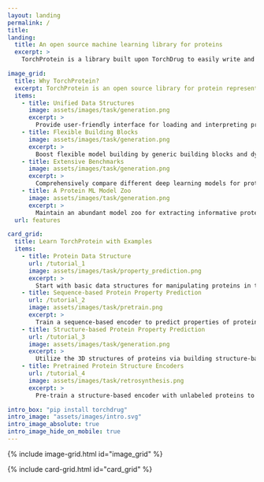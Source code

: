 ```yaml
---
layout: landing
permalink: /
title:
landing:
  title: An open source machine learning library for proteins
  excerpt: > 
    TorchProtein is a library built upon TorchDrug to easily write and train deep learning models for a wide range of applications related to protein science. It covers various fundamental tasks (function prediction, structure prediction, binding affinity prediction) and models (sequence- and structure-based models) for protein representation learning.

image_grid:
  title: Why TorchProtein?
  excerpt: TorchProtein is an open source library for protein representation learning. Based on flexbile building blocks in TorchDrug, it provides data structures, tasks and models designed specifically for proteins that let researchers easily build ML powered applications on proteins.
  items:
    - title: Unified Data Structures
      image: assets/images/task/generation.png
      excerpt: >
        Provide user-friendly interface for loading and interpreting proteins and empower efficient idea exploration by a large collection of common datasets.
    - title: Flexible Building Blocks
      image: assets/images/task/generation.png
      excerpt: >
        Boost flexible model building by generic building blocks and dynamic graph construction designed specifically for proteins.
    - title: Extensive Benchmarks
      image: assets/images/task/generation.png
      excerpt: >
        Comprehensively compare different deep learning models for protein structure and sequence understanding.
    - title: A Protein ML Model Zoo
      image: assets/images/task/generation.png
      excerpt: >
        Maintain an abundant model zoo for extracting informative protein representations.
  url: features

card_grid:
  title: Learn TorchProtein with Examples
  items:
    - title: Protein Data Structure
      url: /tutorial_1
      image: assets/images/task/property_prediction.png
      excerpt: >
        Start with basic data structures for manipulating proteins in this beginner tutorial.
    - title: Sequence-based Protein Property Prediction
      url: /tutorial_2
      image: assets/images/task/pretrain.png
      excerpt: >
        Train a sequence-based encoder to predict properties of proteins, like fluoresence and stability.
    - title: Structure-based Protein Property Prediction
      url: /tutorial_3
      image: assets/images/task/generation.png
      excerpt: >
        Utilize the 3D structures of proteins via building structure-based encoders for property prediction.
    - title: Pretrained Protein Structure Encoders
      url: /tutorial_4
      image: assets/images/task/retrosynthesis.png
      excerpt: >
        Pre-train a structure-based encoder with unlabeled proteins to obtain informative protein representations.

intro_box: "pip install torchdrug"
intro_image: "assets/images/intro.svg"
intro_image_absolute: true
intro_image_hide_on_mobile: true
---
```


{% include image-grid.html id="image_grid" %}

{% include card-grid.html id="card_grid" %}